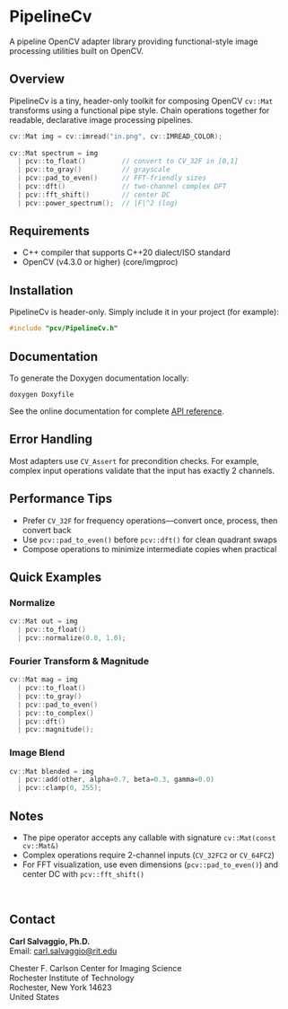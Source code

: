 # PipelineCv

A pipeline OpenCV adapter library providing functional-style image processing utilities built on OpenCV.

## Overview

PipelineCv is a tiny, header-only toolkit for composing OpenCV `cv::Mat` transforms using a functional pipe style. Chain operations together for readable, declarative image processing pipelines.

```cpp
cv::Mat img = cv::imread("in.png", cv::IMREAD_COLOR);
 
cv::Mat spectrum = img
  | pcv::to_float()         // convert to CV_32F in [0,1]
  | pcv::to_gray()          // grayscale
  | pcv::pad_to_even()      // FFT-friendly sizes
  | pcv::dft()              // two-channel complex DFT
  | pcv::fft_shift()        // center DC
  | pcv::power_spectrum();  // |F|^2 (log)
```

## Requirements

- C++ compiler that supports C++20 dialect/ISO standard
- OpenCV (v4.3.0 or higher) (core/imgproc)

## Installation

PipelineCv is header-only. Simply include it in your project (for example):

```cpp
#include "pcv/PipelineCv.h"
```

## Documentation

To generate the Doxygen documentation locally:
```
doxygen Doxyfile
```

See the online documentation for complete [API reference](https://home.cis.rit.edu/~cnspci/other/apis/pcv/).

## Error Handling

Most adapters use `CV_Assert` for precondition checks. For example, complex input operations validate that the input has exactly 2 channels.

## Performance Tips

- Prefer `CV_32F` for frequency operations—convert once, process, then convert back
- Use `pcv::pad_to_even()` before `pcv::dft()` for clean quadrant swaps
- Compose operations to minimize intermediate copies when practical

## Quick Examples

### Normalize
```cpp
cv::Mat out = img 
  | pcv::to_float() 
  | pcv::normalize(0.0, 1.0);
```

### Fourier Transform & Magnitude
```cpp
cv::Mat mag = img 
  | pcv::to_float() 
  | pcv::to_gray() 
  | pcv::pad_to_even()
  | pcv::to_complex() 
  | pcv::dft() 
  | pcv::magnitude();
```

### Image Blend
```cpp
cv::Mat blended = img 
  | pcv::add(other, alpha=0.7, beta=0.3, gamma=0.0)
  | pcv::clamp(0, 255);
```

## Notes

- The pipe operator accepts any callable with signature `cv::Mat(const cv::Mat&)`
- Complex operations require 2-channel inputs (`CV_32FC2` or `CV_64FC2`)
- For FFT visualization, use even dimensions (`pcv::pad_to_even()`) and center DC with `pcv::fft_shift()`

&nbsp;
## Contact

**Carl Salvaggio, Ph.D.**  
Email: carl.salvaggio@rit.edu

Chester F. Carlson Center for Imaging Science  
Rochester Institute of Technology  
Rochester, New York 14623  
United States

